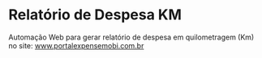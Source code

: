 # Relatório de Despesa KM
 Automação Web para gerar relatório de despesa em quilometragem (Km) no site:
 www.portalexpensemobi.com.br

 
